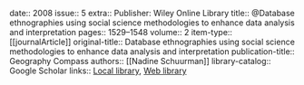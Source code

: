 date:: 2008
issue:: 5
extra:: Publisher: Wiley Online Library
title:: @Database ethnographies using social science methodologies to enhance data analysis and interpretation
pages:: 1529–1548
volume:: 2
item-type:: [[journalArticle]]
original-title:: Database ethnographies using social science methodologies to enhance data analysis and interpretation
publication-title:: Geography Compass
authors:: [[Nadine Schuurman]]
library-catalog:: Google Scholar
links:: [Local library](zotero://select/library/items/2954XQNC), [Web library](https://www.zotero.org/users/6520516/items/2954XQNC)
